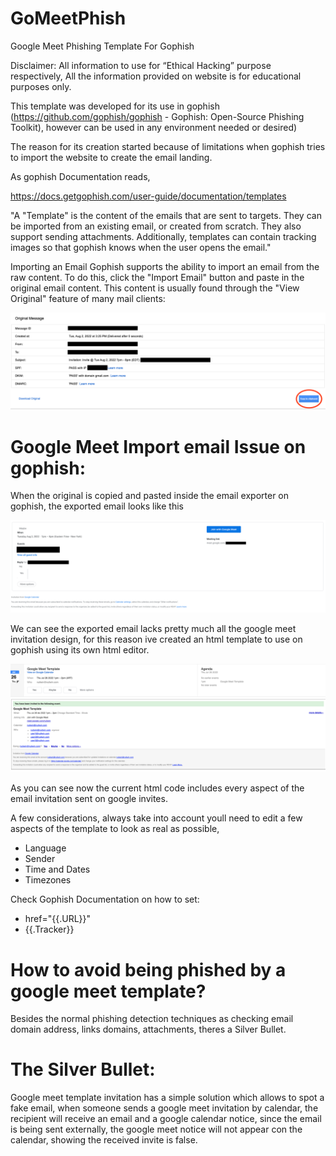 # GoMeetPhish
Google Meet Phishing Template For Gophish



Disclaimer: All information to use for “Ethical Hacking” purpose respectively,  All the information provided on website is for educational purposes only.



This template was developed for its use in gophish (https://github.com/gophish/gophish - Gophish: Open-Source Phishing Toolkit), however can be used in any environment needed or desired)

The reason for its creation started because of limitations when gophish tries to import the website to create the email landing.

As gophish Documentation reads,

https://docs.getgophish.com/user-guide/documentation/templates

"A "Template" is the content of the emails that are sent to targets. They can be imported from an existing email, or created from scratch. They also support sending attachments.
Additionally, templates can contain tracking images so that gophish knows when the user opens the email."

Importing an Email
Gophish supports the ability to import an email from the raw content. To do this, click the "Import Email" button and paste in the original email content. This content is usually found through the "View Original" feature of many mail clients:


![](Images/original.png)


# Google Meet Import email Issue on gophish:

When the original is copied and pasted inside the email exporter on gophish, the exported email looks like this

![](Images/Result.png)


 We can see the exported email lacks pretty much all the google meet invitation design, for this reason ive created an html template to use on gophish using its own html editor.

![](Images/Meet.png)

 As you can see now the current html code includes every aspect of the email invitation sent on google invites.

 A few considerations, always take into account youll need to edit a few aspects of the template to look as real as possible,



* Language
* Sender
* Time and Dates
* Timezones

Check Gophish Documentation on how to set:

* href="{{.URL}}"
* {{.Tracker}}

 
 
# How to avoid being phished by a google meet template?

Besides the normal phishing detection techniques as checking email domain address, links domains, attachments, theres a Silver Bullet.

# The Silver Bullet:

Google meet template invitation has a simple solution which allows to spot a fake email, when someone sends a google meet invitation by calendar, the recipient will receive an email and a google calendar notice, since the email is being sent externally, the google meet notice will not appear con the calendar, showing the received invite is false.




